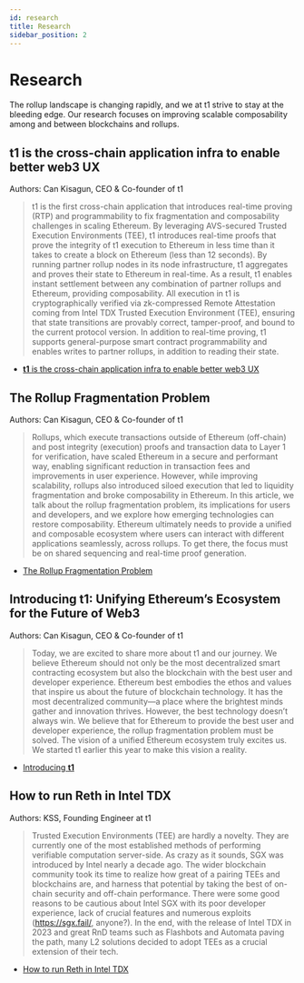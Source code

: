 ```yaml
---
id: research
title: Research
sidebar_position: 2
---
```


# Research

The rollup landscape is changing rapidly, and we at t1 strive to stay at the bleeding edge. Our research focuses on improving scalable composability among and between blockchains and rollups.

## **t1** is the cross-chain application infra to enable better web3 UX

Authors: Can Kisagun, CEO & Co-founder of t1

> t1 is the first cross-chain application that introduces real-time proving (RTP) and programmability to fix fragmentation and composability challenges in scaling Ethereum. By leveraging AVS-secured Trusted Execution Environments (TEE), t1 introduces real-time proofs that prove the integrity of t1 execution to Ethereum in less time than it takes to create a block on Ethereum (less than 12 seconds). By running partner rollup nodes in its node infrastructure, t1 aggregates and proves their state to Ethereum in real-time. As a result, t1 enables instant settlement between any combination of partner rollups and Ethereum, providing composability. All execution in t1 is cryptographically verified via zk-compressed Remote Attestation coming from Intel TDX Trusted Execution Environment (TEE), ensuring that state transitions are provably correct, tamper-proof, and bound to the current protocol version. In addition to real-time proving, t1 supports general-purpose smart contract programmability and enables writes to partner rollups, in addition to reading their state.

- [**t1** is the cross-chain application infra to enable better web3 UX](https://t1protocol.substack.com/p/t1-is-the-cross-chain-application)

## The Rollup Fragmentation Problem

Authors: Can Kisagun, CEO & Co-founder of t1

> Rollups, which execute transactions outside of Ethereum (off-chain) and post integrity (execution) proofs and transaction data to Layer 1 for verification, have scaled Ethereum in a secure and performant way, enabling significant reduction in transaction fees and improvements in user experience. However, while improving scalability, rollups also introduced siloed execution that led to liquidity fragmentation and broke composability in Ethereum. In this article, we talk about the rollup fragmentation problem, its implications for users and developers, and we explore how emerging technologies can restore composability. Ethereum ultimately needs to provide a unified and composable ecosystem where users can interact with different applications seamlessly, across rollups. To get there, the focus must be on shared sequencing and real-time proof generation.

- [The Rollup Fragmentation Problem](https://t1protocol.substack.com/p/the-rollup-fragmentation-problem)

## Introducing **t1:** Unifying Ethereum’s Ecosystem for the Future of Web3

Authors: Can Kisagun, CEO & Co-founder of t1

> Today, we are excited to share more about t1 and our journey. We believe Ethereum should not only be the most decentralized smart contracting ecosystem but also the blockchain with the best user and developer experience.
> Ethereum best embodies the ethos and values that inspire us about the future of blockchain technology. It has the most decentralized community—a place where the brightest minds gather and innovation thrives. However, the best technology doesn’t always win.
> We believe that for Ethereum to provide the best user and developer experience, the rollup fragmentation problem must be solved. The vision of a unified Ethereum ecosystem truly excites us. We started t1 earlier this year to make this vision a reality.

- [Introducing **t1**](https://t1protocol.substack.com/p/introducing-t1-unifying-ethereums-ecosystem)

## How to run Reth in Intel TDX

Authors: KSS, Founding Engineer at t1

> Trusted Execution Environments (TEE) are hardly a novelty. They are currently one of the most established methods of performing verifiable computation server-side. As crazy as it sounds, SGX was introduced by Intel nearly a decade ago. The wider blockchain community took its time to realize how great of a pairing TEEs and blockchains are, and harness that potential by taking the best of on-chain security and off-chain performance.
> There were some good reasons to be cautious about Intel SGX with its poor developer experience, lack of crucial features and numerous exploits (https://sgx.fail/, anyone?). In the end, with the release of Intel TDX in 2023 and great RnD teams such as Flashbots and Automata paving the path, many L2 solutions decided to adopt TEEs as a crucial extension of their tech.

- [How to run Reth in Intel TDX](https://t1protocol.substack.com/p/how-to-run-reth-in-intel-tdx)

